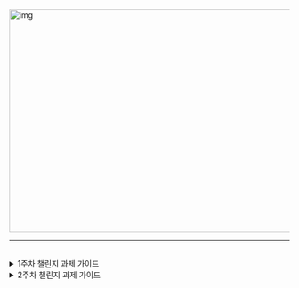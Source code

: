 <img src="https://static.wanted.co.kr/images/events/2683/31e3784a.jpg" alt="img" width="1000" height="400">
<hr>
<br>
<details>
<summary>1주차 챌린지 과제 가이드</summary>

## 챌린지 과제 가이드

> 요구 사항을 구현하지 않고 설계만합니다.

-   Todo 앱을 JSDoc으로 문서화하는 챌린지 과제입니다.
-   모든 요구사항은 JSDoc을 기반으로 수행합니다.
-   제출할 저장소 명은 wanted-pre-onboarding-challenge-fe-ts로 생성해 주세요. (Public 권한 필요)
-   완성한 과제의 저장소 링크를 모집 마감 후 설문 조사를 통해 제출해주세요. (개강 시 설문 조사 링크 전달 예정)
-   과제 수행 개수에 따라 기본적인 평가가 이루어지며, 커리큘럼 운영 과정에서 최소한의 수준을 파악하기 위한 용도입니다.
-   해당 과제에 대한 해설은 개강 후 진행될 예정입니다.
-   README.md를 꼭 작성해 주세요. 본인에 대한 소개나 프로젝트 소개 등 자유롭게 작성해주시면 됩니다.
-   JSDoc 환경 구성에 어색한 경우 [Boilerplate](https://github.com/pocojang/jsdoc-boilerplate)를 이용하셔도 됩니다

## 📝 Requirements

### 필수 요구사항

> 아래의 Todo 앱 요구사항을 참고하여

-   필요한 데이터를 모두 모델링한다.
-   사용되는 모든 함수를 `선언부만` 만든다.
    -   함수 및 클래스의 내부는 구현하지 않습니다.
-   `JSDoc`을 활용해 문서화한다.
-   `GitHub Page`를 활용해 `JSDoc` 정적 페이지를 배포한다.

### Todo

```js
Todo {
  아이디(required),
  내용(required),
  완료여부(required),
  카테고리(required),
  태그들(optional),
}
```

#### CREATE

-   할 일을 추가할 수 있다.
-   내용없이 추가할 수 없다.

#### READ

-   모든 할 일을 조회할 수 있다.
-   ID를 기반으로 특정 할 일을 조회할 수 있다.

#### UPDATE

-   ID를 제외한 모든 속성을 수정할 수 있다.
-   특정 할 일의 특정 태그를 수정할 수 있다.

#### DELETE

-   ID를 기반으로 특정 할 일을 삭제할 수 있다.
-   모든 할 일을 제거할 수 있다.
-   특정 할 일의 특정 태그를 삭제할 수 있다.
-   특정 할 일의 모든 태그를 제거할 수 있다.

#### Modeling (Shape)

```js
Item {
  property(required),
  property(optional),
}
```

#### Reference

-   [use JSDoc](https://jsdoc.app)
-   [JSDoc Boilerplate](https://github.com/pocojang/jsdoc-boilerplate)
</details>

<details>
<summary>2주차 챌린지 과제 가이드</summary>

## 챌린지 과제 가이드

> 요구 사항을 구현하지 않고 설계만합니다.

-   Todo 앱을 Interface로 설계하고 모델링하는 챌린지 과제입니다.
-   모든 요구사항은 선언을 기반으로 수행합니다.
-   제출할 저장소 명은 wanted-pre-onboarding-challenge-fe-ts로 생성해주세요. (Public 권한 필요)
    -   이미 1차 과제를 통해 저장소를 생성했다면 별도의 브랜치로 관리하시는 것을 추천합니다.
-   완성한 과제의 저장소 링크를 모집 마감 후 설문 조사를 통해 제출해주세요. (개강 시 설문 조사 링크 전달 예정)
-   과제 수행 개수에 따라 기본적인 평가가 이루어지며, 커리큘럼 운영 과정에서 최소한의 수준을 파악하기 위한 용도입니다.
-   해당 과제에 대한 해설은 개강 후 진행될 예정입니다.
-   README.md를 꼭 작성해 주세요. 본인에 대한 소개나 프로젝트 소개 등 자유롭게 작성해주시면 됩니다.

## 📝 Requirements

### 필수 요구사항

> 아래의 Todo 앱 요구사항을 참고하여

-   필요한 데이터를 모두 TypeScript's Interface로 모델링한다.
-   사용되는 모든 함수를 `선언부만` 만든다.
    -   함수 및 클래스의 내부는 구현하지 않습니다.
-   **Interface만을 따라 작성한 코드가 동작하는 애플리케이션이 되도록 유도하셔야합니다.**

### Todo

```js
Todo {
  아이디(required),
  내용(required),
  완료여부(required),
  카테고리(required),
  태그들(optional),
}
```

#### CREATE

-   할 일을 추가할 수 있다.
-   내용없이 추가할 수 없다.

#### READ

-   모든 할 일을 조회할 수 있다.
-   ID를 기반으로 특정 할 일을 조회할 수 있다.

#### UPDATE

-   ID를 제외한 모든 속성을 수정할 수 있다.
-   특정 할 일의 특정 태그를 수정할 수 있다.

#### DELETE

-   ID를 기반으로 특정 할 일을 삭제할 수 있다.
-   모든 할 일을 제거할 수 있다.
-   특정 할 일의 특정 태그를 삭제할 수 있다.
-   특정 할 일의 모든 태그를 제거할 수 있다.

#### Modeling (Shape)

```js
Item {
  property(required),
  property(optional),
}
```

</details>
